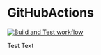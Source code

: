 # GitHubActions

[![Build and Test workflow](https://github.com/mbehtarinezhad/GitHubActions/actions/workflows/Pipeline.yml/badge.svg)](https://github.com/mbehtarinezhad/GitHubActions/actions/workflows/Pipeline.yml)

Test Text
